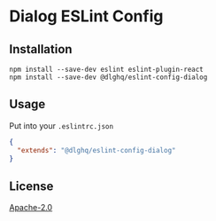Dialog ESLint Config
====================

Installation
------------

```
npm install --save-dev eslint eslint-plugin-react
npm install --save-dev @dlghq/eslint-config-dialog
```

Usage
-----

Put into your `.eslintrc.json`
```json
{
  "extends": "@dlghq/eslint-config-dialog"
}
```

License
-------
[Apache-2.0](LICENSE)
